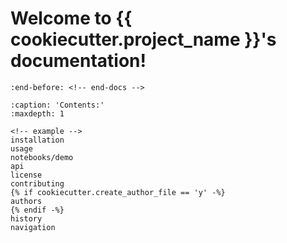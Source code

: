 # Welcome to {{ cookiecutter.project_name }}'s documentation!

```{include} ../README.md
:end-before: <!-- end-docs -->
```

```{toctree}
:caption: 'Contents:'
:maxdepth: 1

<!-- example -->
installation
usage
notebooks/demo
api
license
contributing
{% if cookiecutter.create_author_file == 'y' -%}
authors
{% endif -%}
history
navigation
```
